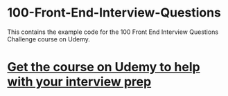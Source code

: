 # 100-Front-End-Interview-Questions

This contains the example code for the 100 Front End Interview Questions Challenge course on Udemy.

# <a href="https://www.udemy.com/100-front-end-interview-questions-challenge/?couponCode=CODINGGOD">Get the course on Udemy to help with your interview prep</a>
